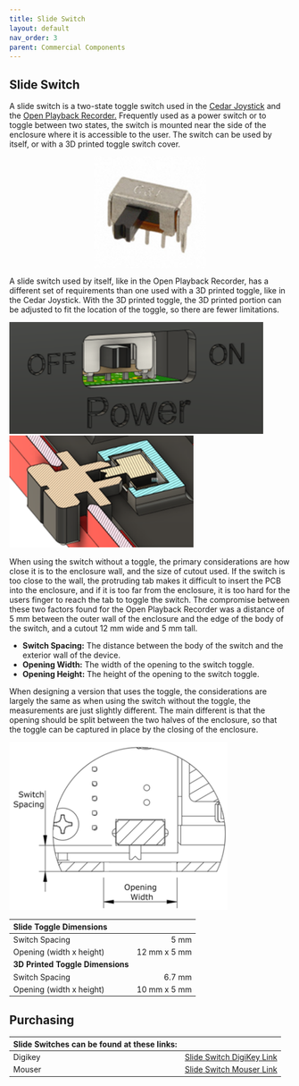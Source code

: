 ```yaml
---
title: Slide Switch
layout: default
nav_order: 3
parent: Commercial Components
---
```


## Slide Switch

A slide switch is a two-state toggle switch used in the [Cedar Joystick](https://github.com/makersmakingchange/Cedar-Mini-USB-Joystick) and the [Open Playback Recorder.](https://github.com/makersmakingchange/Open-Playback-Recorder) Frequently used as a power switch or to toggle between two states, the switch is mounted near the side of the enclosure where it is accessible to the user. The switch can be used by itself, or with a 3D printed toggle switch cover.

<img src="Photos/Slide_Switch/Slide_Switch_IMG1.png" width="200" style="display: block; margin: 0 auto" alt="A photo of a slide toggle switch">


A slide switch used by itself, like in the Open Playback Recorder, has a different set of requirements than one used with a 3D printed toggle, like in the Cedar Joystick. With the 3D printed toggle, the 3D printed portion can be adjusted to fit the location of the toggle, so there are fewer limitations.

<img src="Photos/Slide_Switch/Slide_Switch_IMG2.png" height="200" alt="A CAD render of the open playback recorder with the slide switch visible">
<img src="Photos/Slide_Switch/Slide_Switch_IMG3.png" height="200" alt="A CAD render of the slide switch in the cedar joystick with the 3d printed toggle visible">

When using the switch without a toggle, the primary considerations are how close it is to the enclosure wall, and the size of cutout used. If the switch is too close to the wall, the protruding tab makes it difficult to insert the PCB into the enclosure, and if it is too far from the enclosure, it is too hard for the users finger to reach the tab to toggle the switch. The compromise between these two factors found for the Open Playback Recorder was a distance of 5 mm between the outer wall of the enclosure and the edge of the body of the switch, and a cutout 12 mm wide and 5 mm tall.

- **Switch Spacing:** The distance between the body of the switch and the exterior wall of the device.
- **Opening Width:** The width of the opening to the switch toggle.
- **Opening Height:** The height of the opening to the switch toggle.

When designing a version that uses the toggle, the considerations are largely the same as when using the switch without the toggle, the measurements are just slightly different. The main different is that the opening should be split between the two halves of the enclosure, so that the toggle can be captured in place by the closing of the enclosure.

<img src="Photos/Slide_Switch/Slide_Switch_IMG4.png" height="300" alt="A CAD render of the slide switch in the cedar joystick with the 3d printed toggle visible">

| **Slide Toggle Dimensions** |     |
| :--------------------- | -----: | 
| Switch Spacing | 5 mm |
| Opening (width x height) | 12 mm x 5 mm |
| **3D Printed Toggle Dimensions** |     |
| Switch Spacing | 6.7 mm |
| Opening (width x height) | 10 mm x 5 mm |


## Purchasing

 | **Slide Switches can be found at these links:** |        |
| :--------------------- | -----: | 
| Digikey     | [Slide Switch DigiKey Link](https://www.digikey.ca/en/products/detail/c-k/OS102011MA1QS1/1981431) |
| Mouser | [Slide Switch Mouser Link](https://www.mouser.ca/ProductDetail/CK/0S102011MA1QS1?qs=CScMml99RXNA53k9Q8MdKA%3D%3D)  |
